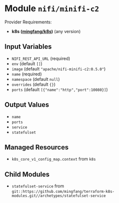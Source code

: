 
# Module `nifi/minifi-c2`

Provider Requirements:
* **k8s ([mingfang/k8s](https://registry.terraform.io/providers/mingfang/k8s/latest))** (any version)

## Input Variables
* `NIFI_REST_API_URL` (required)
* `env` (default `[]`)
* `image` (default `"apache/nifi-minifi-c2:0.5.0"`)
* `name` (required)
* `namespace` (default `null`)
* `overrides` (default `{}`)
* `ports` (default `[{"name":"http","port":10080}]`)

## Output Values
* `name`
* `ports`
* `service`
* `statefulset`

## Managed Resources
* `k8s_core_v1_config_map.context` from `k8s`

## Child Modules
* `statefulset-service` from `git::https://github.com/mingfang/terraform-k8s-modules.git//archetypes/statefulset-service`

